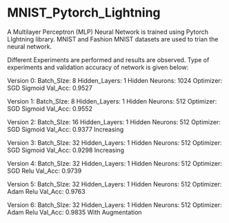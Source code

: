 # MNIST_Pytorch_Lightning
A Multilayer Perceptron (MLP) Neural Network is trained using Pytorch LIghtning library.
MNIST and Fashion MNIST datasets are used to trian the neural network.

Different Experiments are performed and results are observed. Type of experiments and validation accuracy of network is given below:

Version 0:	Batch_SIze: 8	  Hidden_Layers: 1	Hidden Neurons: 1024	Optimizer: SGD		Sigmoid		Val_Acc: 0.9527

Version 1:	Batch_SIze: 8	  Hidden_Layers: 1	Hidden Neurons: 512	  Optimizer: SGD		Sigmoid		Val_Acc: 0.9552

Version 2:	Batch_SIze: 16	Hidden_Layers: 1	Hidden Neurons: 512	  Optimizer: SGD		Sigmoid		Val_Acc: 0.9377 	Increasing

Version 3:	Batch_SIze: 32	Hidden_Layers: 1	Hidden Neurons: 512	  Optimizer: SGD		Sigmoid		Val_Acc: 0.9298	  Increasing

Version 4:	Batch_SIze: 32	Hidden_Layers: 1	Hidden Neurons: 512	  Optimizer: SGD		Relu			Val_Acc: 0.9739

Version 5:	Batch_SIze: 32	Hidden_Layers: 1	Hidden Neurons: 512	  Optimizer: Adam	  Relu			Val_Acc: 0.9763

Version 6:	Batch_SIze: 32	Hidden_Layers: 1	Hidden Neurons: 512	  Optimizer: Adam	  Relu	    Val_Acc: 0.9835   With Augmentation
